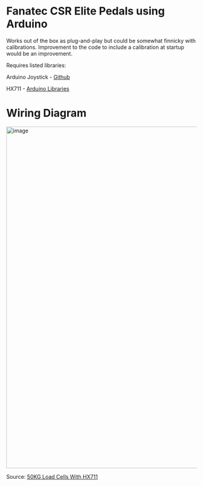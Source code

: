 # Fanatec CSR Elite Pedals using Arduino

Works out of the box as plug-and-play but could be somewhat finnicky with calibrations.
Improvement to the code to include a calibration at startup would be an improvement.

Requires listed libraries:

Arduino Joystick - [Github](https://github.com/MHeironimus/ArduinoJoystickLibrary/?tab=readme-ov-file)

HX711 - [Arduino Libraries](https://docs.arduino.cc/libraries/hx711-arduino-library/)


# Wiring Diagram

<img width="1781" height="904" alt="image" src="https://github.com/user-attachments/assets/d04b3c51-3010-4a3f-8ae9-fb2bd4747b3a" />

Source: [50KG Load Cells With HX711](https://circuitjournal.com/50kg-load-cells-with-HX711)
